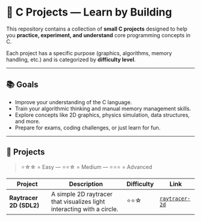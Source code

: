 # 🧠 C Projects — Learn by Building

This repository contains a collection of **small C projects** designed to help you **practice, experiment, and understand** core programming concepts in C.

Each project has a specific purpose (graphics, algorithms, memory handling, etc.) and is categorized by **difficulty level**.

---

## 📚 Goals

- Improve your understanding of the C language.
- Train your algorithmic thinking and manual memory management skills.
- Explore concepts like 2D graphics, physics simulation, data structures, and more.
- Prepare for exams, coding challenges, or just learn for fun.

---

## 🔗 Projects

> ⭐☆☆ = Easy — ⭐⭐☆ = Medium — ⭐⭐⭐ = Advanced

| Project                    | Description                                                       | Difficulty | Link                           |
|----------------------------|-------------------------------------------------------------------|------------|--------------------------------|
| **Raytracer 2D (SDL2)**    | A simple 2D raytracer that visualizes light interacting with a circle. | ⭐⭐☆        | [`raytracer-2d`](./raytracing/) |
